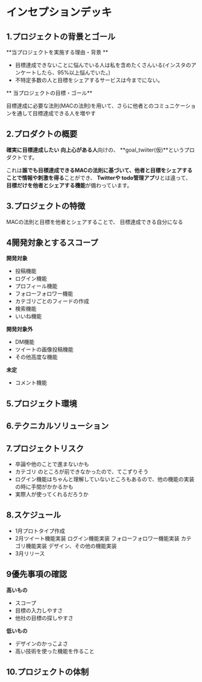 # インセプションデッキ

## 1.プロジェクトの背景とゴール

**当プロジェクトを実施する理由・背景 **
- 目標達成できないことに悩んでいる人は私を含めたくさんいる(インスタのアンケートしたら、95%以上悩んでいた。)
- 不特定多数の人と目標をシェアするサービスは今までにない。

** 当プロジェクトの目標・ゴール**

目標達成に必要な法則(MACの法則)を用いて、さらに他者とのコミュニケーションを通して目標達成できる人を増やす

## 2.プロダクトの概要
**確実に目標達成したい**
**向上心がある人**向けの、
**goal_twiiter(仮)**というプロダクトです。

これは**誰でも目標達成できるMACの法則に基づいて、他者と目標をシェアすることで情報や刺激を得る**ことができ、
**Twitterや todo管理アプリ**とは違って、
**目標だけを他者とシェアする機能**が備わっています。

 ## 3.プロジェクトの特徴
MACの法則と目標を他者とシェアすることで、
目標達成できる自分になる

## 4開発対象とするスコープ
**開発対象**
- 投稿機能
- ログイン機能
- プロフィール機能
- フォローフォロワー機能
- カテゴリごとのフィードの作成
- 検索機能
- いいね機能

**開発対象外**
- DM機能
- ツイートの画像投稿機能
- その他高度な機能

**未定**
- コメント機能

## 5.プロジェクト環境

## 6.テクニカルソリューション

## 7.プロジェクトリスク
- 卒論や他のことで進まないかも
- カテゴリ のところが前できなかったので、てこずりそう
- ログイン機能はちゃんと理解していないところもあるので、他の機能の実装の時に手間がかかるかも
- 実際人が使ってくれるだろうか

## 8.スケジュール
- 1月プロトタイプ作成
- 2月ツイート機能実装
  ログイン機能実装
  フォローフォロワー機能実装
  カテゴリ機能実装
  デザイン、その他の機能実装
- 3月リリース

## 9優先事項の確認
**高いもの**
- スコープ
- 目標の入力しやすさ
- 他社の目標の探しやすさ

**低いもの**
- デザインのかっこよさ
- 高い技術を使った機能を作ること

## 10.プロジェクトの体制
